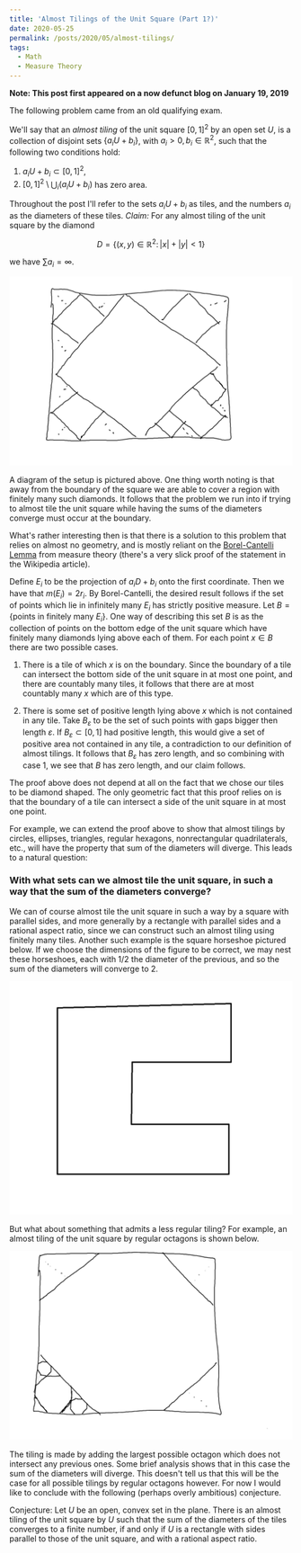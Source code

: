 ```yaml
---
title: 'Almost Tilings of the Unit Square (Part 1?)'
date: 2020-05-25
permalink: /posts/2020/05/almost-tilings/
tags:
  - Math
  - Measure Theory
---
```


**Note: This post first appeared on a now defunct blog on January 19, 2019**

The following problem came from an old qualifying exam.

We'll say that an *almost tiling* of the unit square $[0,1]^2$ by an open set $U$, is a collection of disjoint sets $\displaystyle{\{a_iU + b_i\}}$, with $\displaystyle{a_i>0, b_i\in \mathbb R^2}$, such that the following two conditions hold:

1. $\displaystyle{a_i U + b_i \subset [0,1]^2}$,
2. $\displaystyle{[0,1]^2\setminus \bigcup_{i}}(a_i U+b_i)$ has zero area.


Throughout the post I'll refer to the sets $a_iU+b_i$ as tiles, and the numbers $a_i$ as the diameters of these tiles. *Claim:* For any almost tiling of the unit square by the diamond

$$D=\{(x,y)\in \mathbb R^2\colon |x|+|y|<1\}$$

we have $\displaystyle{\sum a_i = \infty}$.


![An almost tiling of the unit square by diamonds](/files/2020-05-almost-tilings-fig1.png)

A diagram of the setup is pictured above. One thing worth noting is that away from the boundary of the square we are able to cover a region with finitely many such diamonds. It follows that the problem we run into if trying to almost tile the unit square while having the sums of the diameters converge must occur at the boundary.

What's rather interesting then is that there is a solution to this problem that relies on almost no geometry, and is mostly reliant on the [Borel-Cantelli Lemma](https://en.wikipedia.org/wiki/Borel-Cantelli_lemma) from measure theory (there's a very slick proof of the statement in the Wikipedia article).


Define $E_i$ to be the projection of $a_i D + b_i$ onto the first coordinate. Then we have that $m(E_i)=2r_i$. By Borel-Cantelli, the desired result follows if the set of points which lie in infinitely many $E_i$ has strictly positive measure. Let $B=\{\text{points in finitely many }E_i\}$. One way of describing this set *B* is as the collection of points on the bottom edge of the unit square which have finitely many diamonds lying above each of them. For each point $x\in B$ there are two possible cases.



1. There is a tile of which *x* is on the boundary. Since the boundary of a tile can intersect the bottom side of the unit square in at most one point, and there are countably many tiles, it follows that there are at most countably many *x* which are of this type.

2. There is some set of positive length lying above *x* which is not contained in any tile. Take $B_\varepsilon$ to be the set of such points with gaps bigger then length $\varepsilon$. If $B_\varepsilon\subset [0,1]$ had positive length, this would give a set of positive area not contained in any tile, a contradiction to our definition of almost tilings. It follows that $B_\varepsilon$ has zero length, and so combining with case 1, we see that *B* has zero length, and our claim follows.

The proof above does not depend at all on the fact that we chose our tiles to be diamond shaped. The only geometric fact that this proof relies on is that the boundary of a tile can intersect a side of the unit square in at most one point.

For example, we can extend the proof above to show that almost tilings by circles, ellipses, triangles, regular hexagons, nonrectangular quadrilaterals, etc., will have the property that sum of the diameters will diverge. This leads to a natural question:


### With what sets can we almost tile the unit square, in such a way that the sum of the diameters converge?

We can of course almost tile the unit square in such a way by a square with parallel sides, and more generally by a rectangle with parallel sides and a rational aspect ratio, since we can construct such an almost tiling using finitely many tiles.
Another such example is the square horseshoe pictured below. If we choose the dimensions of the figure to be correct, we may nest these horseshoes, each with 1/2 the diameter of the previous, and so the sum of the diameters will converge to 2.

![An almost tiling by square horseshoes](/files/2020-05-almost-tilings-fig2.png)

But what about something that admits a less regular tiling? For example, an almost tiling of the unit square by regular octagons is shown below.

![An almost tiling of the unit square by regular octagons](/files/2020-05-almost-tilings-fig3.png)


The tiling is made by adding the largest possible octagon which does not intersect any previous ones. Some brief analysis shows that in this case the sum of the diameters will diverge. This doesn't tell us that this will be the case for all possible tilings by regular octagons however. For now I would like to conclude with the following (perhaps overly ambitious) conjecture.


Conjecture: Let *U* be an open, convex set in the plane. There is an almost tiling of the unit square by *U* such that the sum of the diameters of the tiles converges to a finite number, if and only if *U* is a rectangle with sides parallel to those of the unit square, and with a rational aspect ratio.